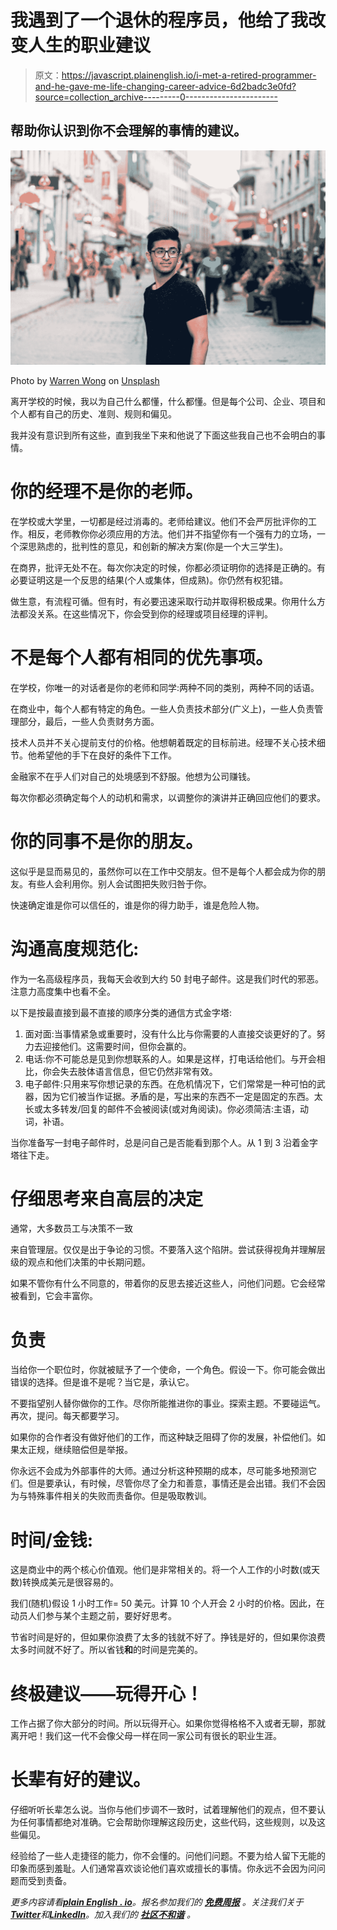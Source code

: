 # 我遇到了一个退休的程序员，他给了我改变人生的职业建议

> 原文：<https://javascript.plainenglish.io/i-met-a-retired-programmer-and-he-gave-me-life-changing-career-advice-6d2badc3e0fd?source=collection_archive---------0----------------------->

## 帮助你认识到你不会理解的事情的建议。

![](img/62a70b4ea1fe548213c2e8ff70c653f8.png)

Photo by [Warren Wong](https://unsplash.com/@wflwong?utm_source=medium&utm_medium=referral) on [Unsplash](https://unsplash.com?utm_source=medium&utm_medium=referral)

离开学校的时候，我以为自己什么都懂，什么都懂。但是每个公司、企业、项目和个人都有自己的历史、准则、规则和偏见。

我并没有意识到所有这些，直到我坐下来和他说了下面这些我自己也不会明白的事情。

# 你的经理不是你的老师。

在学校或大学里，一切都是经过消毒的。老师给建议。他们不会严厉批评你的工作。相反，老师教你你必须应用的方法。他们并不指望你有一个强有力的立场，一个深思熟虑的，批判性的意见，和创新的解决方案(你是一个大三学生)。

在商界，批评无处不在。每次你决定的时候，你都必须证明你的选择是正确的。有必要证明这是一个反思的结果(个人或集体，但成熟)。你仍然有权犯错。

做生意，有流程可循。但有时，有必要迅速采取行动并取得积极成果。你用什么方法都没关系。在这些情况下，你会受到你的经理或项目经理的评判。

# **不是每个人都有相同的优先事项。**

在学校，你唯一的对话者是你的老师和同学:两种不同的类别，两种不同的话语。

在商业中，每个人都有特定的角色。一些人负责技术部分(广义上)，一些人负责管理部分，最后，一些人负责财务方面。

技术人员并不关心提前支付的价格。他想朝着既定的目标前进。经理不关心技术细节。他希望他的手下在良好的条件下工作。

金融家不在乎人们对自己的处境感到不舒服。他想为公司赚钱。

每次你都必须确定每个人的动机和需求，以调整你的演讲并正确回应他们的要求。

# **你的同事不是你的朋友。**

这似乎是显而易见的，虽然你可以在工作中交朋友。但不是每个人都会成为你的朋友。有些人会利用你。别人会试图把失败归咎于你。

快速确定谁是你可以信任的，谁是你的得力助手，谁是危险人物。

# **沟通高度规范化:**

作为一名高级程序员，我每天会收到大约 50 封电子邮件。这是我们时代的邪恶。注意力高度集中也看不全。

以下是按最直接到最不直接的顺序分类的通信方式金字塔:

1.  面对面:当事情紧急或重要时，没有什么比与你需要的人直接交谈更好的了。努力去迎接他们。这需要时间，但你会赢的。
2.  电话:你不可能总是见到你想联系的人。如果是这样，打电话给他们。与开会相比，你会失去肢体语言信息，但它仍然非常有效。
3.  电子邮件:只用来写你想记录的东西。在危机情况下，它们常常是一种可怕的武器，因为它们被当作证据。矛盾的是，写出来的东西不一定是固定的东西。太长或太多转发/回复的邮件不会被阅读(或对角阅读)。你必须简洁:主语，动词，补语。

当你准备写一封电子邮件时，总是问自己是否能看到那个人。从 1 到 3 沿着金字塔往下走。

# **仔细思考来自高层的决定**

通常，大多数员工与决策不一致

来自管理层。仅仅是出于争论的习惯。不要落入这个陷阱。尝试获得视角并理解层级的观点和他们决策的中长期问题。

如果不管你有什么不同意的，带着你的反思去接近这些人，问他们问题。它会经常被看到，它会丰富你。

# **负责**

当给你一个职位时，你就被赋予了一个使命，一个角色。假设一下。你可能会做出错误的选择。但是谁不是呢？当它是，承认它。

不要指望别人替你做你的工作。尽你所能推进你的事业。探索主题。不要碰运气。再次，提问。每天都要学习。

如果你的合作者没有做好他们的工作，而这种缺乏阻碍了你的发展，补偿他们。如果太正规，继续赔偿但是举报。

你永远不会成为外部事件的大师。通过分析这种预期的成本，尽可能多地预测它们。但是要承认，有时候，尽管你尽了全力和善意，事情还是会出错。我们不会因为与特殊事件相关的失败而责备你。但是吸取教训。

# **时间/金钱:**

这是商业中的两个核心价值观。他们是非常相关的。将一个人工作的小时数(或天数)转换成美元是很容易的。

我们(随机)假设 1 小时工作= 50 美元。计算 10 个人开会 2 小时的价格。因此，在动员人们参与某个主题之前，要好好思考。

节省时间是好的，但如果你浪费了太多的钱就不好了。挣钱是好的，但如果你浪费太多时间就不好了。所以省钱**和**的时间是完美的。

# 终极建议——玩得开心！

工作占据了你大部分的时间。所以玩得开心。如果你觉得格格不入或者无聊，那就离开吧！我们这一代不会像父母一样在同一家公司有很长的职业生涯。

# **长辈有好的建议。**

仔细听听长辈怎么说。当你与他们步调不一致时，试着理解他们的观点，但不要认为任何事情都绝对准确。它会帮助你理解这段历史，这些代码，这些规则，以及这些偏见。

经验给了一些人走捷径的能力，你不会懂的。问他们问题。不要为给人留下无能的印象而感到羞耻。人们通常喜欢谈论他们喜欢或擅长的事情。你永远不会因为问问题而受到责备。

*更多内容请看*[***plain English . io***](https://plainenglish.io/)*。报名参加我们的* [***免费周报***](http://newsletter.plainenglish.io/) *。关注我们关于*[***Twitter***](https://twitter.com/inPlainEngHQ)*和*[***LinkedIn***](https://www.linkedin.com/company/inplainenglish/)*。加入我们的* [***社区不和谐***](https://discord.gg/GtDtUAvyhW) *。*